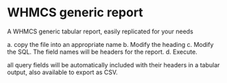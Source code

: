 # WHMCS generic report
A WHMCS generic tabular report, easily replicated for your needs

a. copy the file into an appropriate name
b. Modify the heading
c. Modify the SQL. The field names will be headers for the report. 
d. Execute. 

all query fields will be automatically included with their headers in a tabular output, also available to export as CSV.
